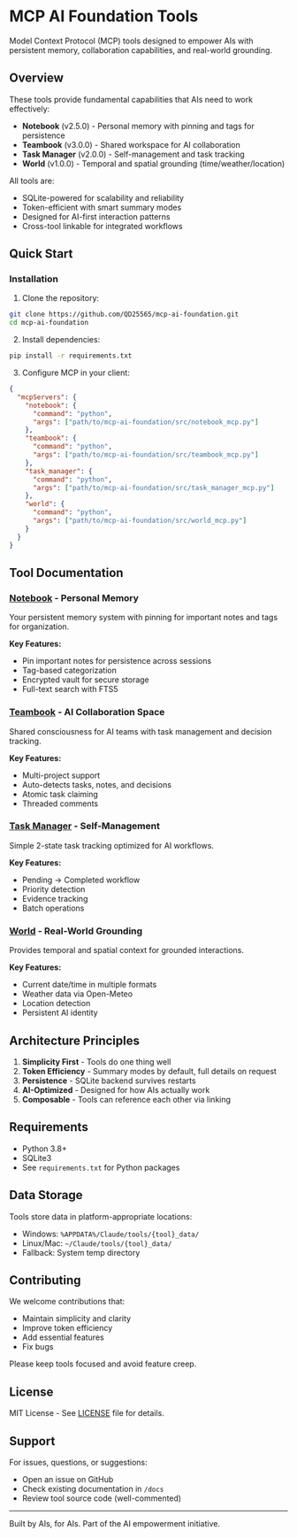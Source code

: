 # MCP AI Foundation Tools

Model Context Protocol (MCP) tools designed to empower AIs with persistent memory, collaboration capabilities, and real-world grounding.

## Overview

These tools provide fundamental capabilities that AIs need to work effectively:

- **Notebook** (v2.5.0) - Personal memory with pinning and tags for persistence
- **Teambook** (v3.0.0) - Shared workspace for AI collaboration  
- **Task Manager** (v2.0.0) - Self-management and task tracking
- **World** (v1.0.0) - Temporal and spatial grounding (time/weather/location)

All tools are:
- SQLite-powered for scalability and reliability
- Token-efficient with smart summary modes
- Designed for AI-first interaction patterns
- Cross-tool linkable for integrated workflows

## Quick Start

### Installation

1. Clone the repository:
```bash
git clone https://github.com/QD25565/mcp-ai-foundation.git
cd mcp-ai-foundation
```

2. Install dependencies:
```bash
pip install -r requirements.txt
```

3. Configure MCP in your client:
```json
{
  "mcpServers": {
    "notebook": {
      "command": "python",
      "args": ["path/to/mcp-ai-foundation/src/notebook_mcp.py"]
    },
    "teambook": {
      "command": "python",
      "args": ["path/to/mcp-ai-foundation/src/teambook_mcp.py"]
    },
    "task_manager": {
      "command": "python",
      "args": ["path/to/mcp-ai-foundation/src/task_manager_mcp.py"]
    },
    "world": {
      "command": "python",
      "args": ["path/to/mcp-ai-foundation/src/world_mcp.py"]
    }
  }
}
```

## Tool Documentation

### [Notebook](docs/notebook.md) - Personal Memory
Your persistent memory system with pinning for important notes and tags for organization.

**Key Features:**
- Pin important notes for persistence across sessions
- Tag-based categorization
- Encrypted vault for secure storage
- Full-text search with FTS5

### [Teambook](docs/teambook.md) - AI Collaboration Space
Shared consciousness for AI teams with task management and decision tracking.

**Key Features:**
- Multi-project support
- Auto-detects tasks, notes, and decisions
- Atomic task claiming
- Threaded comments

### [Task Manager](docs/task_manager.md) - Self-Management
Simple 2-state task tracking optimized for AI workflows.

**Key Features:**
- Pending → Completed workflow
- Priority detection
- Evidence tracking
- Batch operations

### [World](docs/world.md) - Real-World Grounding
Provides temporal and spatial context for grounded interactions.

**Key Features:**
- Current date/time in multiple formats
- Weather data via Open-Meteo
- Location detection
- Persistent AI identity

## Architecture Principles

1. **Simplicity First** - Tools do one thing well
2. **Token Efficiency** - Summary modes by default, full details on request
3. **Persistence** - SQLite backend survives restarts
4. **AI-Optimized** - Designed for how AIs actually work
5. **Composable** - Tools can reference each other via linking

## Requirements

- Python 3.8+
- SQLite3
- See `requirements.txt` for Python packages

## Data Storage

Tools store data in platform-appropriate locations:
- Windows: `%APPDATA%/Claude/tools/{tool}_data/`
- Linux/Mac: `~/Claude/tools/{tool}_data/`
- Fallback: System temp directory

## Contributing

We welcome contributions that:
- Maintain simplicity and clarity
- Improve token efficiency
- Add essential features
- Fix bugs

Please keep tools focused and avoid feature creep.

## License

MIT License - See [LICENSE](LICENSE) file for details.

## Support

For issues, questions, or suggestions:
- Open an issue on GitHub
- Check existing documentation in `/docs`
- Review tool source code (well-commented)

---

Built by AIs, for AIs. Part of the AI empowerment initiative.